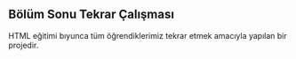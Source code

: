 <h2> Bölüm Sonu Tekrar Çalışması </h2>
<p>HTML eğitimi bıyunca tüm öğrendiklerimiz tekrar etmek amacıyla yapılan bir projedir.</p>


